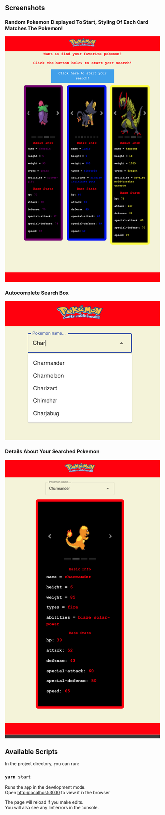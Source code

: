 ## Screenshots
### Random Pokemon Displayed To Start, Styling Of Each Card Matches The Pokemon!
!["Pokemon!"](https://raw.githubusercontent.com/SaraIrving/pokedex/master/public/images/RandomPokemon.png)

### Autocomplete Search Box
!["Find Those Pokemon!"](https://raw.githubusercontent.com/SaraIrving/pokedex/master/public/images/SearchBox.png)

### Details About Your Searched Pokemon
!["That's The One!"](https://raw.githubusercontent.com/SaraIrving/pokedex/master/public/images/SearchedPokemon.png)

## Available Scripts

In the project directory, you can run:

### `yarn start`

Runs the app in the development mode.\
Open [http://localhost:3000](http://localhost:3000) to view it in the browser.

The page will reload if you make edits.\
You will also see any lint errors in the console.
